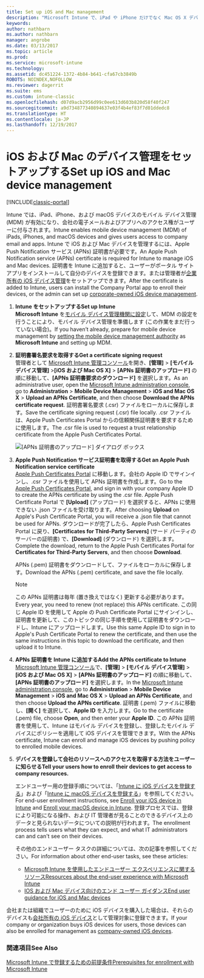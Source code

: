 ```yaml
---
title: Set up iOS and Mac management
description: "Microsoft Intune で、iPad や iPhone だけでなく Mac OS X デバイスを含む iOS デバイスのモバイル デバイス管理 (MDM) を有効にします。"
keywords: 
author: nathbarn
ms.author: nathbarn
manager: angrobe
ms.date: 03/13/2017
ms.topic: article
ms.prod: 
ms.service: microsoft-intune
ms.technology: 
ms.assetid: dc451224-1372-4b84-b641-cfa67cb3849b
ROBOTS: NOINDEX,NOFOLLOW
ms.reviewer: dagerrit
ms.suite: ems
ms.custom: intune-classic
ms.openlocfilehash: d07d9acb2956d99c0ee613d603b820d58f40f247
ms.sourcegitcommit: a9d734877340894637e03f4b4ef83f7d01ddedc8
ms.translationtype: HT
ms.contentlocale: ja-JP
ms.lasthandoff: 12/19/2017
---
```

# <a name="set-up-ios-and-mac-device-management"></a><span data-ttu-id="670f1-103">iOS および Mac のデバイス管理をセットアップする</span><span class="sxs-lookup"><span data-stu-id="670f1-103">Set up iOS and Mac device management</span></span>

[!INCLUDE[classic-portal](../includes/classic-portal.md)]

<span data-ttu-id="670f1-104">Intune では、iPad、iPhone、および macOS デバイスのモバイル デバイス管理 (MDM) が有効になり、会社の電子メールおよびアプリへのアクセス権がユーザーに付与されます。</span><span class="sxs-lookup"><span data-stu-id="670f1-104">Intune enables mobile device management (MDM) of iPads, iPhones, and macOS devices and gives users access to company email and apps.</span></span> <span data-ttu-id="670f1-105">Intune で iOS および Mac デバイスを管理するには、Apple Push Notification サービス (APNs) 証明書が必要です。</span><span class="sxs-lookup"><span data-stu-id="670f1-105">An Apple Push Notification service (APNs) certificate is required for Intune to manage iOS and Mac devices.</span></span> <span data-ttu-id="670f1-106">証明書を Intune に追加すると、ユーザーがポータル サイト アプリをインストールして自分のデバイスを登録できます。または管理者が[企業所有の iOS デバイス管理](enroll-corporate-owned-ios-devices-in-microsoft-intune.md)をセットアップできます。</span><span class="sxs-lookup"><span data-stu-id="670f1-106">After the certificate is added to Intune, users can install the Company Portal app to enroll their devices, or the admin can set up [corporate-owned iOS device management](enroll-corporate-owned-ios-devices-in-microsoft-intune.md).</span></span>

1.  <span data-ttu-id="670f1-107">**Intune をセットアップする**</span><span class="sxs-lookup"><span data-stu-id="670f1-107">**Set up Intune**</span></span><br>
    <span data-ttu-id="670f1-108">**Microsoft Intune** を[モバイル デバイス管理機関に設定](prerequisites-for-enrollment.md#step-2-set-mdm-authority)して、MDM の設定を行うことにより、モバイル デバイス管理を準備します (この作業をまだ行っていない場合)。</span><span class="sxs-lookup"><span data-stu-id="670f1-108">If you haven’t already, prepare for mobile device management by  [setting the mobile device management authority](prerequisites-for-enrollment.md#step-2-set-mdm-authority) as **Microsoft Intune** and setting up MDM.</span></span>

2.  <span data-ttu-id="670f1-109">**証明書署名要求を取得する**</span><span class="sxs-lookup"><span data-stu-id="670f1-109">**Get a certificate signing request**</span></span><br>
    <span data-ttu-id="670f1-110">管理者として [Microsoft Intune 管理コンソール](https://manage.microsoft.com)を開き、**[管理]** &gt; **[モバイル デバイス管理]** &gt;**[iOS および Mac OS X]** &gt; **[APNs 証明書のアップロード]** の順に移動して、**[APNs 証明書要求のダウンロード]** を選択します。</span><span class="sxs-lookup"><span data-stu-id="670f1-110">As an administrative user, open the [Microsoft Intune administration console](https://manage.microsoft.com), go to **Administration** &gt; **Mobile Device Management** &gt; **iOS and Mac OS X** &gt; **Upload an APNs Certificate**, and then choose **Download the APNs certificate request**.</span></span> <span data-ttu-id="670f1-111">証明書署名要求 (.csr) ファイルをローカルに保存します。</span><span class="sxs-lookup"><span data-stu-id="670f1-111">Save the certificate signing request (.csr) file locally.</span></span> <span data-ttu-id="670f1-112">.csr ファイルは、Apple Push Certificates Portal からの信頼関係証明書を要求するために使用します。</span><span class="sxs-lookup"><span data-stu-id="670f1-112">The .csr file is used to request a trust relationship certificate from the Apple Push Certificates Portal.</span></span>

    ![[APNs 証明書のアップロード] ダイアログ ボックス](../media/Intune-iOS-enrollment-with-apns.png)

3.  <span data-ttu-id="670f1-114">**Apple Push Notification サービス証明書を取得する**</span><span class="sxs-lookup"><span data-stu-id="670f1-114">**Get an Apple Push Notification service certificate**</span></span><br>
    <span data-ttu-id="670f1-115">[Apple Push Certificates Portal](http://go.microsoft.com/fwlink/?LinkId=269844) に移動します。会社の Apple ID でサインインし、.csr ファイルを使用して APNs 証明書を作成します。</span><span class="sxs-lookup"><span data-stu-id="670f1-115">Go to the [Apple Push Certificates Portal](http://go.microsoft.com/fwlink/?LinkId=269844), and sign in with your company Apple ID to create the APNs certificate by using the .csr file.</span></span> <span data-ttu-id="670f1-116">Apple Push Certificate Portal で **[Upload]** (アップロード) を選択すると、APNs に使用できない .json ファイルを受け取ります。</span><span class="sxs-lookup"><span data-stu-id="670f1-116">After choosing **Upload** on Apple's Push Certificate Portal, you will receive a .json file that cannot be used for APNs.</span></span> <span data-ttu-id="670f1-117">ダウンロードが完了したら、Apple Push Certificates Portal に戻り、**[Certificates for Third-Party Servers]** (サード パーティのサーバーの証明書) で、**[Download]** (ダウンロード) を選択します。</span><span class="sxs-lookup"><span data-stu-id="670f1-117">Complete the download, return to the Apple Push Certificates Portal for **Certificates for Third-Party Servers**, and then choose **Download**.</span></span>

    <span data-ttu-id="670f1-118">APNs (.pem) 証明書をダウンロードして、ファイルをローカルに保存します。</span><span class="sxs-lookup"><span data-stu-id="670f1-118">Download the APNs (.pem) certificate, and save the file locally.</span></span>

    > [!NOTE]
    > <span data-ttu-id="670f1-119">この APNs 証明書は毎年 (置き換えではなく) 更新する必要があります。</span><span class="sxs-lookup"><span data-stu-id="670f1-119">Every year, you need to renew (not replace) this APNs certificate.</span></span> <span data-ttu-id="670f1-120">この同じ Apple ID を使用して Apple の Push Certificate Portal にサインインし、証明書を更新して、このトピックの同じ手順を使用して証明書をダウンロードし、Intune にアップロードします。</span><span class="sxs-lookup"><span data-stu-id="670f1-120">Use this same Apple ID to sign in to Apple's Push Certificate Portal to renew the certificate, and then use the same instructions in this topic to download the certificate, and then upload it to Intune.</span></span>

4.  <span data-ttu-id="670f1-121">**APNs 証明書を Intune に追加する**</span><span class="sxs-lookup"><span data-stu-id="670f1-121">**Add the APNs certificate to Intune**</span></span><br>
    <span data-ttu-id="670f1-122">[Microsoft Intune 管理コンソール](https://manage.microsoft.com)で、**[管理]** &gt; **[モバイル デバイス管理]** &gt; **[iOS および Mac OS X]** &gt; **[APNs 証明書のアップロード]** の順に移動して、**[APNs 証明書のアップロード]** を選択します。</span><span class="sxs-lookup"><span data-stu-id="670f1-122">In the [Microsoft Intune administration console](https://manage.microsoft.com), go to **Administration** &gt; **Mobile Device Management** &gt; **iOS and Mac OS X** &gt; **Upload an APNs Certificate**, and then choose **Upload the APNs certificate**.</span></span> <span data-ttu-id="670f1-123">証明書 (.pem) ファイルに移動し、**[開く]** を選択して、**Apple ID** を入力します。</span><span class="sxs-lookup"><span data-stu-id="670f1-123">Go to the certificate (.pem) file, choose **Open**, and then enter your **Apple ID**.</span></span> <span data-ttu-id="670f1-124">この APNs 証明書を使用して、Intune はモバイル デバイスを登録し、登録したモバイル デバイスにポリシーを適用して iOS デバイスを管理できます。</span><span class="sxs-lookup"><span data-stu-id="670f1-124">With the APNs certificate, Intune can enroll and manage iOS devices by pushing policy to enrolled mobile devices.</span></span>

5.  <span data-ttu-id="670f1-125">**デバイスを登録して会社のリソースへのアクセスを取得する方法をユーザーに知らせる**</span><span class="sxs-lookup"><span data-stu-id="670f1-125">**Tell your users how to enroll their devices to get access to company resources.**</span></span>

    <span data-ttu-id="670f1-126">エンドユーザー用の登録手順については、「[Intune に iOS デバイスを登録する](https://docs.microsoft.com/intune-user-help/enroll-your-device-in-intune-ios)」および「[Intune に macOS デバイスを登録する](https://docs.microsoft.com/intune-user-help/enroll-your-device-in-intune-macos)」を参照してください。</span><span class="sxs-lookup"><span data-stu-id="670f1-126">For end-user enrollment instructions, see [Enroll your iOS device in Intune](https://docs.microsoft.com/intune-user-help/enroll-your-device-in-intune-ios) and [Enroll your macOS device in Intune](https://docs.microsoft.com/intune-user-help/enroll-your-device-in-intune-macos).</span></span> <span data-ttu-id="670f1-127">登録プロセスでは、登録により可能になる操作、および IT 管理者が見ることのできるデバイス上のデータと見られないデータについての説明が行われます。</span><span class="sxs-lookup"><span data-stu-id="670f1-127">The enrollment process tells users what they can expect, and what IT administrators can and can't see on their devices.</span></span>

    <span data-ttu-id="670f1-128">その他のエンドユーザー タスクの詳細については、次の記事を参照してください。</span><span class="sxs-lookup"><span data-stu-id="670f1-128">For information about other end-user tasks, see these articles:</span></span>
    - [<span data-ttu-id="670f1-129">Microsoft Intune を使用したエンドユーザー エクスペリエンスに関するリソース</span><span class="sxs-lookup"><span data-stu-id="670f1-129">Resources about the end-user experience with Microsoft Intune</span></span>](/intune/end-user-educate)
    - [<span data-ttu-id="670f1-130">IOS および Mac デバイス向けのエンド ユーザー ガイダンス</span><span class="sxs-lookup"><span data-stu-id="670f1-130">End user guidance for iOS and Mac devices</span></span>](https://docs.microsoft.com/intune-user-help/using-your-ios-or-macOS-device-with-intune)

<span data-ttu-id="670f1-131">会社または組織でユーザーのために iOS デバイスを購入した場合は、それらのデバイスも[会社所有の iOS デバイス](enroll-corporate-owned-ios-devices-in-microsoft-intune.md)として管理対象に登録できます。</span><span class="sxs-lookup"><span data-stu-id="670f1-131">If your company or organization buys iOS devices for users, those devices can also be enrolled for management as [company-owned iOS devices](enroll-corporate-owned-ios-devices-in-microsoft-intune.md).</span></span>

### <a name="see-also"></a><span data-ttu-id="670f1-132">関連項目</span><span class="sxs-lookup"><span data-stu-id="670f1-132">See Also</span></span>
[<span data-ttu-id="670f1-133">Microsoft Intune で登録するための前提条件</span><span class="sxs-lookup"><span data-stu-id="670f1-133">Prerequisites for enrollment with Microsoft Intune</span></span>](prerequisites-for-enrollment.md)
